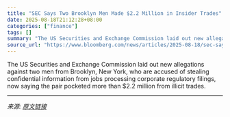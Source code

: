 ```yaml
---
title: "SEC Says Two Brooklyn Men Made $2.2 Million in Insider Trades"
date: 2025-08-18T21:12:28+08:00
categories: ["finance"]
tags: []
summary: "The US Securities and Exchange Commission laid out new allegations against two men from Brooklyn, New York, who are accused of stealing confidential information from jobs processing corporate regulato"
source_url: "https://www.bloomberg.com/news/articles/2025-08-18/sec-says-two-brooklyn-men-made-2-2-million-in-insider-trades"
---
```


The US Securities and Exchange Commission laid out new allegations against two men from Brooklyn, New York, who are accused of stealing confidential information from jobs processing corporate regulatory filings, now saying the pair pocketed more than $2.2 million from illicit trades.

---

*来源: [原文链接](https://www.bloomberg.com/news/articles/2025-08-18/sec-says-two-brooklyn-men-made-2-2-million-in-insider-trades)*
